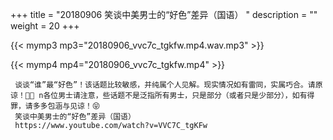 +++
title = "20180906  笑谈中美男士的“好色”差异（国语） "
description = ""
weight = 20
+++

{{< mymp3 mp3="20180906_vvc7c_tgkfw.mp4.wav.mp3" >}}

{{< mymp4 mp4="20180906_vvc7c_tgkfw.mp4" >}}

     谈谈“谁”最“好色”！该话题比较敏感，并纯属个人见解。现实情况如有雷同，实属巧合。请原谅！🤪🤪 n各位男士请注意，些话题不是泛指所有男士，只是部分（或者只是少部分），如有得罪，请多多包涵与见谅！😝 
     笑谈中美男士的“好色”差异（国语） 
     https://www.youtube.com/watch?v=VVC7C_tgKFw 
